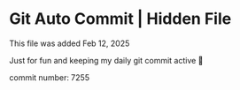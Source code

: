 # Git Auto Commit | Hidden File

This file was added Feb 12, 2025

Just for fun and keeping my daily git commit active 🤪

commit number: 7255
